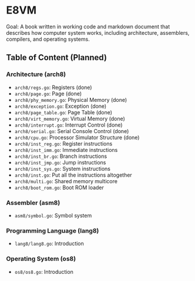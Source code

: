 # E8VM

Goal: A book written in working code and markdown document that
describes how computer system works, including architecture,
assemblers, compilers, and operating systems.

## Table of Content (Planned)

###  Architecture (arch8)

- `arch8/regs.go`: Registers (done)
- `arch8/page.go`: Page (done)
- `arch8/phy_memory.go`: Physical Memory (done)
- `arch8/exception.go`: Exception (done)
- `arch8/page_table.go`: Page Table (done)
- `arch8/virt_memory.go`: Virtual Memory (done)
- `arch8/interrupt.go`: Interrupt Control (done)
- `arch8/serial.go`: Serial Console Control (done)
- `arch8/cpu.go`: Processor Simulator Structure (done)
- `arch8/inst_reg.go`: Register instructions
- `arch8/inst_imm.go`: Immediate instructions
- `arch8/inst_br.go`: Branch instructions
- `arch8/inst_jmp.go`: Jump instructions
- `arch8/inst_sys.go`: System instructions
- `arch8/inst.go`: Put all the instructions altogether
- `arch8/multi.go`: Shared memory multicore
- `arch8/boot_rom.go`: Boot ROM loader

### Assembler (asm8)

- `asm8/symbol.go`: Symbol system

### Programming Language (lang8)

- `lang8/lang8.go`: Introduction

### Operating System (os8)

- `os8/os8.go`: Introduction
